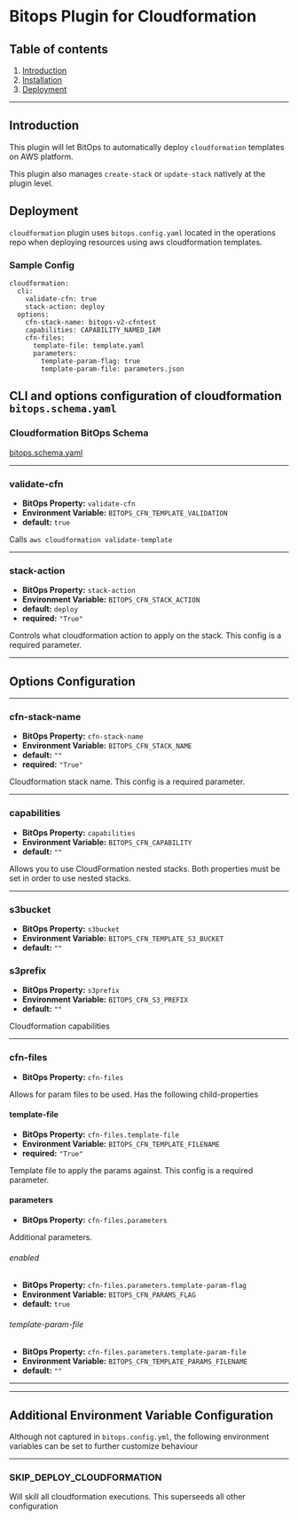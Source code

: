 # Bitops Plugin for Cloudformation

## Table of contents

1. [Introduction](#Introduction)
2. [Installation](https://github.com/bitops-plugins/cloudformation/blob/main/INSTALL.md)
3. [Deployment](#Deployment)

---


## Introduction
This plugin will let BitOps to automatically deploy ``cloudformation`` templates on AWS platform. 

This plugin also manages ``create-stack`` or ``update-stack`` natively at the plugin level.


## Deployment

``cloudformation`` plugin uses ```bitops.config.yaml``` located in the operations repo when deploying resources using aws cloudformation templates.

### Sample Config
```
cloudformation:
  cli:
    validate-cfn: true
    stack-action: deploy
  options:
    cfn-stack-name: bitops-v2-cfntest
    capabilities: CAPABILITY_NAMED_IAM
    cfn-files:
      template-file: template.yaml
      parameters:
        template-param-flag: true
        template-param-file: parameters.json

```

## CLI and options configuration of cloudformation ``bitops.schema.yaml``

### Cloudformation BitOps Schema

[bitops.schema.yaml](https://github.com/bitops-plugins/cloudformation/blob/main/bitops.schema.yaml)


-------------------
### validate-cfn
* **BitOps Property:** `validate-cfn`
* **Environment Variable:** `BITOPS_CFN_TEMPLATE_VALIDATION`
* **default:** `true`

Calls `aws cloudformation validate-template` 

-------------------
### stack-action
* **BitOps Property:** `stack-action`
* **Environment Variable:** `BITOPS_CFN_STACK_ACTION`
* **default:** `deploy`
* **required:** `"True"`

Controls what cloudformation action to apply on the stack. This config is a required parameter. 

-------------------

## Options Configuration

-------------------
### cfn-stack-name
* **BitOps Property:** `cfn-stack-name`
* **Environment Variable:** `BITOPS_CFN_STACK_NAME`
* **default:** `""`
* **required:** `"True"`

Cloudformation stack name. This config is a required parameter.

-------------------
### capabilities
* **BitOps Property:** `capabilities`
* **Environment Variable:** `BITOPS_CFN_CAPABILITY`
* **default:** `""`

Allows you to use CloudFormation nested stacks. Both properties must be set in order to use nested stacks.

-------------------

### s3bucket
* **BitOps Property:** `s3bucket`
* **Environment Variable:** `BITOPS_CFN_TEMPLATE_S3_BUCKET`
* **default:** `""`

### s3prefix
* **BitOps Property:** `s3prefix`
* **Environment Variable:** `BITOPS_CFN_S3_PREFIX`
* **default:** `""`

<!-- ### cfn-merge-parameters
* **BitOps Property:** `cfn-merge-parameters` -->

Cloudformation capabilities

-------------------
### cfn-files
* **BitOps Property:** `cfn-files`

Allows for param files to be used. Has the following child-properties

#### template-file
* **BitOps Property:** `cfn-files.template-file`
* **Environment Variable:** `BITOPS_CFN_TEMPLATE_FILENAME`
* **required:** `"True"`

Template file to apply the params against. This config is a required parameter.

#### parameters
* **BitOps Property:** `cfn-files.parameters`

Additional parameters.
###### enabled
* **BitOps Property:** `cfn-files.parameters.template-param-flag`
* **Environment Variable:** `BITOPS_CFN_PARAMS_FLAG`
* **default:** `true`
###### template-param-file
* **BitOps Property:** `cfn-files.parameters.template-param-file`
* **Environment Variable:** `BITOPS_CFN_TEMPLATE_PARAMS_FILENAME`
* **default:** `""`

-------------------
<!-- ### cfn-merge-parameters
* **BitOps Property:** `cfn-merge-parameters`

Allows for param files to be used. Has the following child-properties
#### enabled
* **BitOps Property:** `cfn-files.enabled`
* **Environment Variable:** `CFN_MERGE_PARAMETER`
* **default:** `false`

True if optional option should be used.
#### directory
* **BitOps Property:** `cfn-files.directory`
* **Environment Variable:** `CFN_MERGE_DIRECTORY`
* **default:** `parameters`

The directory within the ansible workspace that contains json files that will be merged. -->

-------------------

## Additional Environment Variable Configuration
Although not captured in `bitops.config.yml`, the following environment variables can be set to further customize behaviour

-------------------
### SKIP_DEPLOY_CLOUDFORMATION
Will skill all cloudformation executions. This superseeds all other configuration